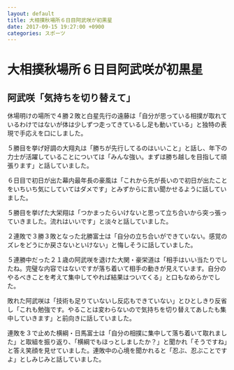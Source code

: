 ```yaml
---
layout: default
title: 大相撲秋場所６日目阿武咲が初黒星
date: 2017-09-15 19:27:00 +0900
categories: スポーツ
---
```


# 大相撲秋場所６日目阿武咲が初黒星

## 阿武咲「気持ちを切り替えて」

休場明けの場所で４勝２敗と白星先行の遠藤は「自分が思っている相撲が取れているわけではないが体は少しずつ走ってきているし足も動いている」と独特の表現で手応えを口にしました。

５勝目を挙げ好調の大翔丸は「勝ちが先行してるのはいいこと」と話し、年下の力士が活躍していることについては「みんな強い。まずは勝ち越しを目指して頑張ります」と話していました。

６日目で初日が出た幕内最年長の豪風は「これから先が長いので初日が出たことをいちいち気にしていてはダメです」とみずからに言い聞かせるように話していました。

５勝目を挙げた大栄翔は「つかまったらいけないと思って立ち合いから突っ張っていきました。流れはいいです」と淡々と話していました。

２連敗で３勝３敗となった北勝富士は「自分の立ち合いができていない。感覚のズレをどうにか戻さないといけない」と悔しそうに話していました。

５連勝中だった２１歳の阿武咲を退けた大関・豪栄道は「相手はいい当たりでしたね。完璧な内容ではないですが落ち着いて相手の動きが見えています。自分のやるべきことを考えて集中してやれば結果はついてくる」と口もなめらかでした。

敗れた阿武咲は「技術も足りていないし反応もできていない」とひとしきり反省し「これも勉強です。やることは変わらないので気持ちを切り替えてあしたも集中していきます」と前向きに話していました。

連敗を３で止めた横綱・日馬富士は「自分の相撲に集中して落ち着いて取れました」と取組を振り返り、「横綱でもほっとしましたか？」と聞かれ「そうですね」と答え笑顔を見せていました。連敗中の心境を聞かれると「忍ぶ、忍ぶことですよ」としみじみと話していました。
